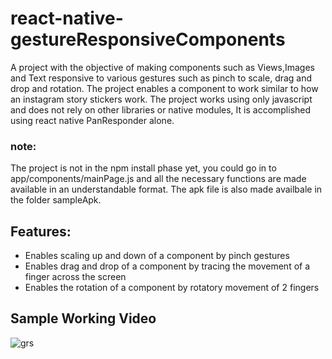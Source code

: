 # react-native-gestureResponsiveComponents
A project with the objective of making components such as Views,Images and Text responsive to various gestures such as pinch to scale, drag and drop and rotation.
The project enables a component to work similar to how an instagram story stickers work.
The project works using only javascript and does not rely on other libraries or native modules, It is accomplished using react native PanResponder alone.

### note:
The project is not in the npm install phase yet, you could go in to app/components/mainPage.js and all the necessary functions are made available in an understandable format.
The apk file  is also made availbale in the folder sampleApk.

## Features:

* Enables scaling up and down of a component by pinch gestures
* Enables drag and drop of a component by tracing the movement of a finger across the screen
* Enables the rotation of a component by rotatory movement of 2 fingers

## Sample Working Video

![grs](https://user-images.githubusercontent.com/33203264/32980646-53997390-cc90-11e7-9c5b-c2a56821e0fe.gif)

